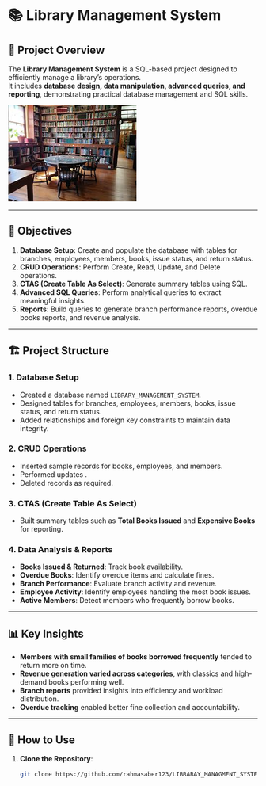 # 📚 Library Management System  

## 📌 Project Overview  
The **Library Management System** is a SQL-based project designed to efficiently manage a library’s operations.  
It includes **database design, data manipulation, advanced queries, and reporting**, demonstrating practical database management and SQL skills.  

![Library_project](https://github.com/rahmasaber123/LIBRARAY_MANAGMENT_SYSTEM/blob/1263ebd02c0ded366cff71be9a1bb7402593d284/library.jpeg)

---

## 🎯 Objectives  

1. **Database Setup**: Create and populate the database with tables for branches, employees, members, books, issue status, and return status.  
2. **CRUD Operations**: Perform Create, Read, Update, and Delete operations.  
3. **CTAS (Create Table As Select)**: Generate summary tables using SQL.  
4. **Advanced SQL Queries**: Perform analytical queries to extract meaningful insights.  
5. **Reports**: Build queries to generate branch performance reports, overdue books reports, and revenue analysis.  

---

## 🏗️ Project Structure  

### 1. Database Setup  
- Created a database named `LIBRARY_MANAGEMENT_SYSTEM`.  
- Designed tables for branches, employees, members, books, issue status, and return status.  
- Added relationships and foreign key constraints to maintain data integrity.  

### 2. CRUD Operations  
- Inserted sample records for books, employees, and members.  
- Performed updates .  
- Deleted records as required.  

### 3. CTAS (Create Table As Select)  
- Built summary tables such as **Total Books Issued** and **Expensive Books** for reporting.  

### 4. Data Analysis & Reports  
- **Books Issued & Returned**: Track book availability.  
- **Overdue Books**: Identify overdue items and calculate fines.  
- **Branch Performance**: Evaluate branch activity and revenue.  
- **Employee Activity**: Identify employees handling the most book issues.  
- **Active Members**: Detect members who frequently borrow books.  

---

## 📊 Key Insights  

- **Members with small families of books borrowed frequently** tended to return more on time.  
- **Revenue generation varied across categories**, with classics and high-demand books performing well.  
- **Branch reports** provided insights into efficiency and workload distribution.  
- **Overdue tracking** enabled better fine collection and accountability.  

---

## 🚀 How to Use  

1. **Clone the Repository**:  
   ```sh
   git clone https://github.com/rahmasaber123/LIBRARAY_MANAGMENT_SYSTEM.git



